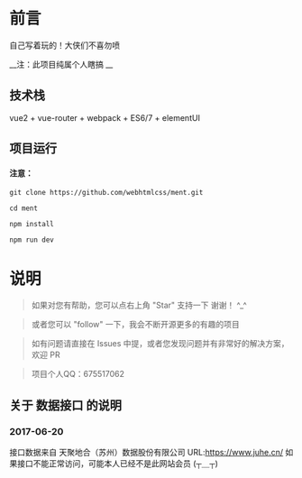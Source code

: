 ﻿# 前言

自己写着玩的！大侠们不喜勿喷


__注：此项目纯属个人瞎搞 __


## 技术栈

vue2 + vue-router + webpack + ES6/7 + elementUI


## 项目运行

#### 注意：

```
git clone https://github.com/webhtmlcss/ment.git

cd ment

npm install

npm run dev

```

# 说明

>  如果对您有帮助，您可以点右上角 "Star" 支持一下 谢谢！ ^_^

>  或者您可以 "follow" 一下，我会不断开源更多的有趣的项目

>  如有问题请直接在 Issues 中提，或者您发现问题并有非常好的解决方案，欢迎 PR

>  项目个人QQ：675517062


## 关于 数据接口 的说明

### 2017-06-20

接口数据来自 天聚地合（苏州）数据股份有限公司 URL:https://www.juhe.cn/ 如果接口不能正常访问，可能本人已经不是此网站会员 (┬＿┬)
